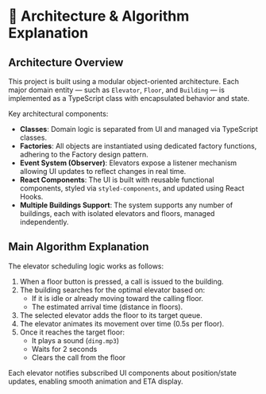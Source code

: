 # 🧠 Architecture & Algorithm Explanation

## Architecture Overview

This project is built using a modular object-oriented architecture. Each major domain entity — such as `Elevator`, `Floor`, and `Building` — is implemented as a TypeScript class with encapsulated behavior and state.

Key architectural components:
- **Classes**: Domain logic is separated from UI and managed via TypeScript classes.
- **Factories**: All objects are instantiated using dedicated factory functions, adhering to the Factory design pattern.
- **Event System (Observer)**: Elevators expose a listener mechanism allowing UI updates to reflect changes in real time.
- **React Components**: The UI is built with reusable functional components, styled via `styled-components`, and updated using React Hooks.
- **Multiple Buildings Support**: The system supports any number of buildings, each with isolated elevators and floors, managed independently.

## Main Algorithm Explanation

The elevator scheduling logic works as follows:
1. When a floor button is pressed, a call is issued to the building.
2. The building searches for the optimal elevator based on:
   - If it is idle or already moving toward the calling floor.
   - The estimated arrival time (distance in floors).
3. The selected elevator adds the floor to its target queue.
4. The elevator animates its movement over time (0.5s per floor).
5. Once it reaches the target floor:
   - It plays a sound (`ding.mp3`)
   - Waits for 2 seconds
   - Clears the call from the floor

Each elevator notifies subscribed UI components about position/state updates, enabling smooth animation and ETA display.